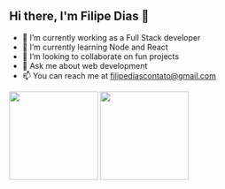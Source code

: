## Hi there, I'm Filipe Dias 👋

- 🔭 I’m currently working as a Full Stack developer
- 🌱 I’m currently learning Node and React
- 👯 I’m looking to collaborate on fun projects
- 💬 Ask me about web development
- 📫 You can reach me at filipediascontato@gmail.com

<div>
  <img height="160em" src="https://github-readme-stats.vercel.app/api?username=jfilipedias&theme=&show_icons=true&include_all_commits=true&count_private=true&&hide=issues,prs" />
  <img height="160em" src="https://github-readme-stats.vercel.app/api/top-langs/?username=jfilipedias&layout=compact&langs_count=10&hide=javascript,postscript,livescript,pascal,html,css,sass,scss,shaderlab,hlsl,shell,d,objective-c,arduino,lex,php,makefile,cmake,yacc,plpgsql,tsql,tcl,processing,apacheconf,perl,elixir"/>
</div>
